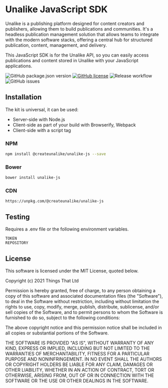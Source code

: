 # Unalike JavaScript SDK

Unalike is a publishing platform designed for content creators and publishers, allowing them to build publications and communities. It's a headless publication management solution that allows teams to integrate with the modern software stacks, offering a central hub for structured publication, content, management, and delivery.

This JavaScript SDK is for the Unalike API, so you can easily access publications and content stored in Unalike with your JavaScript applications.

![GitHub package.json version](https://img.shields.io/github/package-json/v/createunalike/unalike-js) [![GitHub license](https://img.shields.io/github/license/createunalike/unalike-js)](https://github.com/createunalike/unalike-js/blob/master/LICENSE) ![Release workflow](https://github.com/createunalike/unalike-js/actions/workflows/main.yml/badge.svg) ![GitHub issues](https://img.shields.io/github/issues/createunalike/unalike-js)

## Installation

The kit is universal, it can be used:

* Server-side with Node.js
* Client-side as part of your build with Browserify, Webpack
* Client-side with a script tag

### NPM

```sh
npm install @createunalike/unalike-js --save
```

### Bower

```sh
bower install unalike-js
```

### CDN

```
https://unpkg.com/@createunalike/unalike-js
```

## Testing

Requires a .env file or the following environment variables.

    TOKEN
    REPOSITORY

## License

This software is licensed under the MIT License, quoted below.

Copyright (c) 2021 Things That Ltd

Permission is hereby granted, free of charge, to any person obtaining a copy
of this software and associated documentation files (the "Software"), to deal
in the Software without restriction, including without limitation the rights
to use, copy, modify, merge, publish, distribute, sublicense, and/or sell
copies of the Software, and to permit persons to whom the Software is
furnished to do so, subject to the following conditions:

The above copyright notice and this permission notice shall be included in all
copies or substantial portions of the Software.

THE SOFTWARE IS PROVIDED "AS IS", WITHOUT WARRANTY OF ANY KIND, EXPRESS OR
IMPLIED, INCLUDING BUT NOT LIMITED TO THE WARRANTIES OF MERCHANTABILITY,
FITNESS FOR A PARTICULAR PURPOSE AND NONINFRINGEMENT. IN NO EVENT SHALL THE
AUTHORS OR COPYRIGHT HOLDERS BE LIABLE FOR ANY CLAIM, DAMAGES OR OTHER
LIABILITY, WHETHER IN AN ACTION OF CONTRACT, TORT OR OTHERWISE, ARISING FROM,
OUT OF OR IN CONNECTION WITH THE SOFTWARE OR THE USE OR OTHER DEALINGS IN THE
SOFTWARE.
